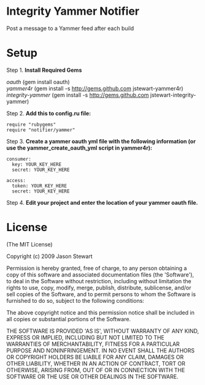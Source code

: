 Integrity Yammer Notifier
===========================

Post a message to a Yammer feed after each build

Setup 
==================

Step 1. **Install Required Gems**

*oauth* (gem install oauth)  
*yammer4r* (gem install -s http://gems.github.com jstewart-yammer4r)  
*integrity-yammer* (gem install -s http://gems.github.com jstewart-integrity-yammer)


Step 2. **Add this to config.ru file:**

    require "rubygems"
    require "notifier/yammer"


Step 3. **Create a yammer oauth yml file with the following information (or use the yammer\_create\_oauth\_yml script in yammer4r):**

    consumer:
      key: YOUR_KEY_HERE
      secret: YOUR_KEY_HERE

    access:
      token: YOUR_KEY_HERE
      secret: YOUR_KEY_HERE


Step 4. **Edit your project and enter the location of your yammer oauth file.**
  

License
=======

(The MIT License)

Copyright (c) 2009 Jason Stewart

Permission is hereby granted, free of charge, to any person obtaining
a copy of this software and associated documentation files (the
'Software'), to deal in the Software without restriction, including
without limitation the rights to use, copy, modify, merge, publish,
distribute, sublicense, and/or sell copies of the Software, and to
permit persons to whom the Software is furnished to do so, subject to
the following conditions:

The above copyright notice and this permission notice shall be
included in all copies or substantial portions of the Software.

THE SOFTWARE IS PROVIDED 'AS IS', WITHOUT WARRANTY OF ANY KIND,
EXPRESS OR IMPLIED, INCLUDING BUT NOT LIMITED TO THE WARRANTIES OF
MERCHANTABILITY, FITNESS FOR A PARTICULAR PURPOSE AND NONINFRINGEMENT.
IN NO EVENT SHALL THE AUTHORS OR COPYRIGHT HOLDERS BE LIABLE FOR ANY
CLAIM, DAMAGES OR OTHER LIABILITY, WHETHER IN AN ACTION OF CONTRACT,
TORT OR OTHERWISE, ARISING FROM, OUT OF OR IN CONNECTION WITH THE
SOFTWARE OR THE USE OR OTHER DEALINGS IN THE SOFTWARE.
